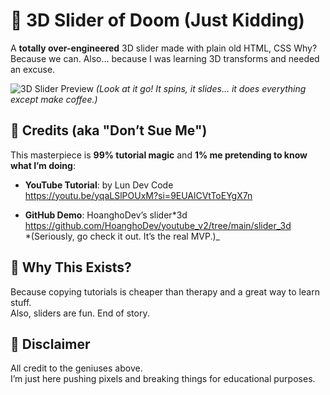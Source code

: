 # 🎢 3D Slider of Doom (Just Kidding)

A **totally over-engineered** 3D slider made with plain old HTML, CSS
Why? Because we can. Also… because I was learning 3D transforms and needed an excuse.

![3D Slider Preview](preview.gif)
_(Look at it go! It spins, it slides… it does everything except make coffee.)_

## 🙏 Credits (aka "Don’t Sue Me")

This masterpiece is **99% tutorial magic** and **1% me pretending to know what I’m doing**:

- **YouTube Tutorial**: by Lun Dev Code  
  https://youtu.be/yqaLSlPOUxM?si=9EUAlCVtToEYgX7n

- **GitHub Demo**: HoanghoDev’s slider*3d <br>
  https://github.com/HoanghoDev/youtube_v2/tree/main/slider_3d <br>
  *(Seriously, go check it out. It’s the real MVP.)\_

## 🚀 Why This Exists?

Because copying tutorials is cheaper than therapy and a great way to learn stuff.  
Also, sliders are fun. End of story.

## 📜 Disclaimer

All credit to the geniuses above.  
I’m just here pushing pixels and breaking things for educational purposes.
